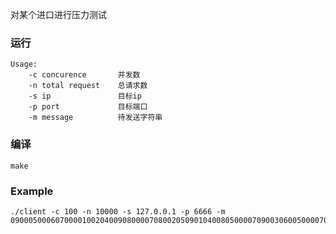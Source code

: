 对某个进口进行压力测试
### 运行
```
Usage: 
	-c concurence		并发数
	-n total request	总请求数
	-s ip				目标ip
	-p port				目标端口
	-m message			待发送字符串
```
### 编译
```Shell
make
```
### Example
```Shell
./client -c 100 -n 10000 -s 127.0.0.1 -p 6666 -m 090005000607000010020400908000070800205090104008050000709003060050000703000100095
```
